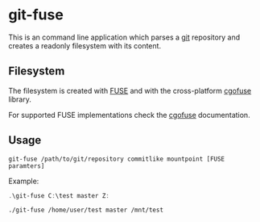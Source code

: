 # git-fuse

This is an command line application
which parses a [git](https://git-scm.com/) repository and creates a readonly filesystem with its content.

## Filesystem

The filesystem is created with [FUSE](https://www.kernel.org/doc/html/latest/filesystems/fuse.html) and
with the cross-platform [cgofuse](https://github.com/billziss-gh/cgofuse) library.

For supported FUSE implementations check the [cgofuse](https://github.com/billziss-gh/cgofuse) documentation.

## Usage

```
git-fuse /path/to/git/repository commitlike mountpoint [FUSE paramters]
```

Example:

```powershell
.\git-fuse C:\test master Z:
```

```bash
./git-fuse /home/user/test master /mnt/test
```
